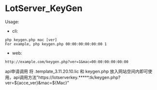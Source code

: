 # LotServer_KeyGen


Usage: 

  - cli: 
  ```
  php keygen.php mac [ver]
  For example, php keygen.php 00:00:00:00:00:00 1
  ```
  - web:
  ```
  http://example.com/keygen.php?ver=1&mac=00:00:00:00:00:00
  ```
  api申请调用
将 .template_3.11.20.10.lic 和 keygen.php 放入网站空间内即可使用，api调用方法"https://lotserverkey.*****.tk/keygen.php?ver=${acce_ver}&mac=${Mac}"
